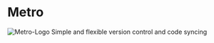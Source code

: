 # Metro
![Metro-Logo](https://user-images.githubusercontent.com/28807595/64275051-9f5a6680-cf3c-11e9-89bd-2486f417c740.png)
Simple and flexible version control and code syncing
